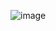  ![image](https://github.com/xiaoyang-314/ObjectSemantischeAehnlichkeit/assets/170884230/5f79407f-3072-4b71-8d9e-7e5270689e03)

